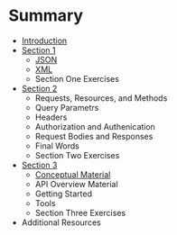# Summary

* [Introduction](README.md)
* [Section 1](section-1.md)
  * [JSON](section-1/json.md)
  * [XML](section-1/xml.md)
  * Section One Exercises
* [Section 2](section-2.md)
  * Requests, Resources, and Methods
  * Query Parametrs
  * Headers
  * Authorization and Authenication
  * Request Bodies and Responses
  * Final Words
  * Section Two Exercises
* [Section 3](section-3.md)
  * [Conceptual Material](section-3/conceptual-material.md)
  * API Overview Material
  * Getting Started
  * Tools
  * Section Three Exercises
* Additional Resources

